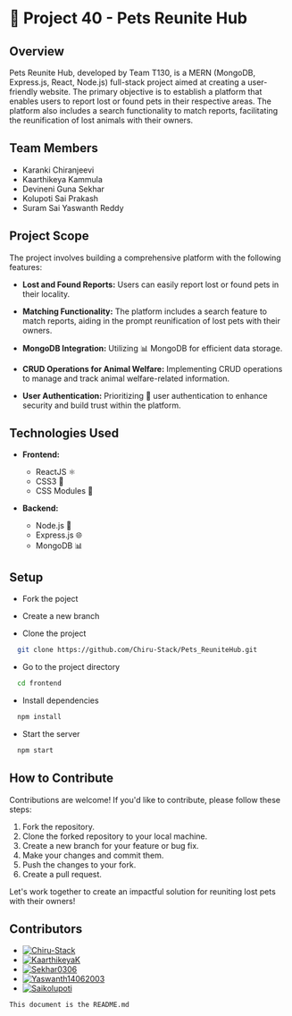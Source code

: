 # 🐾 Project 40 - Pets Reunite Hub

## Overview

Pets Reunite Hub, developed by Team T130, is a MERN (MongoDB, Express.js, React, Node.js) full-stack project aimed at creating a user-friendly website. The primary objective is to establish a platform that enables users to report lost or found pets in their respective areas. The platform also includes a search functionality to match reports, facilitating the reunification of lost animals with their owners.

## Team Members

- Karanki Chiranjeevi
- Kaarthikeya Kammula
- Devineni Guna Sekhar
- Kolupoti Sai Prakash
- Suram Sai Yaswanth Reddy

## Project Scope

The project involves building a comprehensive platform with the following features:

- **Lost and Found Reports:** Users can easily report lost or found pets in their locality.

- **Matching Functionality:** The platform includes a search feature to match reports, aiding in the prompt reunification of lost pets with their owners.

- **MongoDB Integration:** Utilizing 📊 MongoDB for efficient data storage.

- **CRUD Operations for Animal Welfare:** Implementing CRUD operations to manage and track animal welfare-related information.

- **User Authentication:** Prioritizing 🔐 user authentication to enhance security and build trust within the platform.

## Technologies Used

- **Frontend:**
  - ReactJS ⚛️
  - CSS3 🎨
  - CSS Modules 📁

- **Backend:**
  - Node.js 🚀
  - Express.js 🌐
  - MongoDB 📊
  
## Setup

- Fork the poject

- Create a new branch

- Clone the project

```bash
  git clone https://github.com/Chiru-Stack/Pets_ReuniteHub.git
```

- Go to the project directory

```bash
  cd frontend
```

- Install dependencies

```bash
  npm install
```

- Start the server

```bash
  npm start
```

## How to Contribute

Contributions are welcome! If you'd like to contribute, please follow these steps:

1. Fork the repository.
2. Clone the forked repository to your local machine.
3. Create a new branch for your feature or bug fix.
4. Make your changes and commit them.
5. Push the changes to your fork.
6. Create a pull request.

Let's work together to create an impactful solution for reuniting lost pets with their owners!
## Contributors

- [![Chiru-Stack](https://avatars.githubusercontent.com/u/your_user_id?v=4)](https://github.com/Chiru-Stack)
- [![KaarthikeyaK](https://avatars.githubusercontent.com/u/kaarthikeyak_user_id?v=4)](https://github.com/KaarthikeyaK)
- [![Sekhar0306](https://avatars.githubusercontent.com/u/sekhar0306_user_id?v=4)](https://github.com/Sekhar0306)
- [![Yaswanth14062003](https://avatars.githubusercontent.com/u/yaswanth14062003_user_id?v=4)](https://github.com/yaswanth14062003)
- [![Saikolupoti](https://avatars.githubusercontent.com/u/saikolupoti_user_id?v=4)](https://github.com/saikolupoti)

`This document is the README.md`
